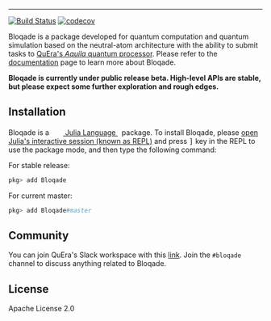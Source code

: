 <div align="center">
<picture>
    <source media="(prefers-color-scheme: dark)" srcset="docs/src/assets/logo-dark.png">
    <source media="(prefers-color-scheme: light)" srcset="docs/src/assets/logo.png">
</picture>
</div>

---

[![Build Status](https://github.com/QuEraComputing/Bloqade.jl/workflows/CI/badge.svg)](https://github.com/QuEraComputing/Bloqade.jl/actions)
[![codecov](https://codecov.io/gh/QuEraComputing/Bloqade.jl/branch/master/graph/badge.svg?token=DYm2XwiTaR)](https://codecov.io/gh/QuEraComputing/Bloqade.jl)

Bloqade is a package developed for quantum computation and quantum simulation based on the neutral-atom architecture with the ability to submit tasks to [QuEra's *Aquila* quantum processor](https://www.quera.com/aquila). Please refer to the [documentation](https://queracomputing.github.io/Bloqade.jl/dev/) page to learn more about Bloqade.

**Bloqade is currently under public release beta. High-level APIs are stable, but please expect some further exploration and rough edges.**

## Installation

<p>
Bloqade is a &nbsp;
    <a href="https://julialang.org">
        <img src="https://raw.githubusercontent.com/JuliaLang/julia-logo-graphics/master/images/julia.ico" width="16em">
        Julia Language
    </a>
    &nbsp; package. To install Bloqade,
    please <a href="https://docs.julialang.org/en/v1/manual/getting-started/">open
    Julia's interactive session (known as REPL)</a> and press <kbd>]</kbd> key in the REPL to use the package mode, and then type the following command:
</p>

For stable release:

```julia
pkg> add Bloqade
```

For current master:

```julia
pkg> add Bloqade#master
```

## Community 

You can join QuEra's Slack workspace with this [link](https://join.slack.com/t/querapublic/shared_invite/zt-1d5jjy2kl-_BxvXJQ4_xs6ZoUclQOTJg). Join the `#bloqade` channel to discuss anything related to Bloqade.

## License

Apache License 2.0
